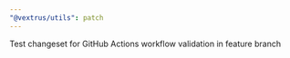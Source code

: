 ```yaml
---
"@vextrus/utils": patch
---
```


Test changeset for GitHub Actions workflow validation in feature branch